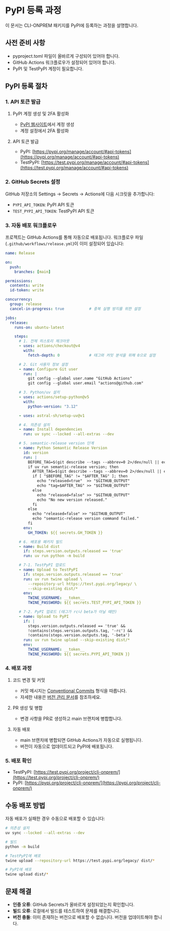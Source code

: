 # PyPI 등록 과정

이 문서는 CLI-ONPREM 패키지를 PyPI에 등록하는 과정을 설명합니다.

## 사전 준비 사항

- pyproject.toml 파일이 올바르게 구성되어 있어야 합니다.
- GitHub Actions 워크플로우가 설정되어 있어야 합니다.
- PyPI 및 TestPyPI 계정이 필요합니다.

## PyPI 등록 절차

### 1. API 토큰 발급

1. PyPI 계정 생성 및 2FA 활성화
   - [PyPI 웹사이트](https://pypi.org)에서 계정 생성
   - 계정 설정에서 2FA 활성화

2. API 토큰 발급
   - PyPI: [https://pypi.org/manage/account/#api-tokens](https://pypi.org/manage/account/#api-tokens)
   - TestPyPI: [https://test.pypi.org/manage/account/#api-tokens](https://test.pypi.org/manage/account/#api-tokens)

### 2. GitHub Secrets 설정

GitHub 저장소의 Settings → Secrets → Actions에 다음 시크릿을 추가합니다:

- `PYPI_API_TOKEN`: PyPI API 토큰
- `TEST_PYPI_API_TOKEN`: TestPyPI API 토큰

### 3. 자동 배포 워크플로우

프로젝트는 GitHub Actions를 통해 자동으로 배포됩니다. 워크플로우 파일(`.github/workflows/release.yml`)이 이미 설정되어 있습니다:

```yaml
name: Release

on:
  push:
    branches: [main]

permissions:
  contents: write
  id-token: write

concurrency:
  group: release
  cancel-in-progress: true           # 중복 실행 방지를 위한 설정

jobs:
  release:
    runs-on: ubuntu-latest

    steps:
      # 1. 전체 히스토리 체크아웃
      - uses: actions/checkout@v4
        with:
          fetch-depth: 0             # 태그와 커밋 분석을 위해 0으로 설정

      # 2. Git 사용자 정보 설정
      - name: Configure Git user
        run: |
          git config --global user.name "GitHub Actions"
          git config --global user.email "actions@github.com"

      # 3. Python/uv 설치
      - uses: actions/setup-python@v5
        with:
          python-version: "3.12"

      - uses: astral-sh/setup-uv@v1

      # 4. 의존성 설치
      - name: Install dependencies
        run: uv sync --locked --all-extras --dev

      # 5. semantic-release version 단계
      - name: Python Semantic Release Version
        id: version
        run: |
          BEFORE_TAG=$(git describe --tags --abbrev=0 2>/dev/null || echo "")
          if uv run semantic-release version; then
            AFTER_TAG=$(git describe --tags --abbrev=0 2>/dev/null || echo "")
            if [ "$BEFORE_TAG" != "$AFTER_TAG" ]; then
              echo "released=true"  >> "$GITHUB_OUTPUT"
              echo "tag=$AFTER_TAG" >> "$GITHUB_OUTPUT"
            else
              echo "released=false" >> "$GITHUB_OUTPUT"
              echo "No new version released."
            fi
          else
            echo "released=false" >> "$GITHUB_OUTPUT"
            echo "semantic-release version command failed."
          fi
        env:
          GH_TOKEN: ${{ secrets.GH_TOKEN }}

      # 6. 배포용 패키지 빌드
      - name: Build dist
        if: steps.version.outputs.released == 'true'
        run: uv run python -m build

      # 7-1. TestPyPI 업로드
      - name: Upload to TestPyPI
        if: steps.version.outputs.released == 'true'
        run: uv run twine upload \
          --repository-url https://test.pypi.org/legacy/ \
          --skip-existing dist/*
        env:
          TWINE_USERNAME: __token__
          TWINE_PASSWORD: ${{ secrets.TEST_PYPI_API_TOKEN }}

      # 7-2. PyPI 업로드 (태그가 rc나 beta가 아닐 때만)
      - name: Upload to PyPI
        if: |
          steps.version.outputs.released == 'true' &&
          !contains(steps.version.outputs.tag, '-rc') &&
          !contains(steps.version.outputs.tag, '-beta')
        run: uv run twine upload --skip-existing dist/*
        env:
          TWINE_USERNAME: __token__
          TWINE_PASSWORD: ${{ secrets.PYPI_API_TOKEN }}
```

### 4. 배포 과정

1. 코드 변경 및 커밋
   - 커밋 메시지는 [Conventional Commits](https://www.conventionalcommits.org/) 형식을 따릅니다.
   - 자세한 내용은 [버전 관리 문서](versioning.md)를 참조하세요.

2. PR 생성 및 병합
   - 변경 사항을 PR로 생성하고 main 브랜치에 병합합니다.

3. 자동 배포
   - main 브랜치에 병합되면 GitHub Actions가 자동으로 실행됩니다.
   - 버전이 자동으로 업데이트되고 PyPI에 배포됩니다.

### 5. 배포 확인

- TestPyPI: [https://test.pypi.org/project/cli-onprem/](https://test.pypi.org/project/cli-onprem/)
- PyPI: [https://pypi.org/project/cli-onprem/](https://pypi.org/project/cli-onprem/)

## 수동 배포 방법

자동 배포가 실패한 경우 수동으로 배포할 수 있습니다:

```bash
# 의존성 설치
uv sync --locked --all-extras --dev

# 빌드
python -m build

# TestPyPI에 배포
twine upload --repository-url https://test.pypi.org/legacy/ dist/*

# PyPI에 배포
twine upload dist/*
```

## 문제 해결

- **인증 오류**: GitHub Secrets가 올바르게 설정되었는지 확인합니다.
- **빌드 오류**: 로컬에서 빌드를 테스트하여 문제를 해결합니다.
- **버전 충돌**: 이미 존재하는 버전으로 배포할 수 없습니다. 버전을 업데이트해야 합니다.
